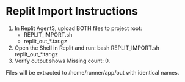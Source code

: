 # Replit Import Instructions

1. In Replit Agent3, upload BOTH files to project root:
   - REPLIT_IMPORT.sh
   - replit_out_*.tar.gz
2. Open the Shell in Replit and run:
   bash REPLIT_IMPORT.sh replit_out_*.tar.gz
3. Verify output shows Missing count: 0.

Files will be extracted to /home/runner/app/out with identical names.
